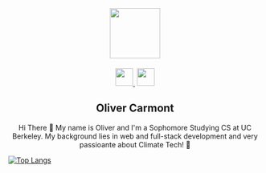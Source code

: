 <div align="center">
  <img src="https://res.cloudinary.com/netzero/image/upload/v1669954903/boy_bize1o.png" width="100"/>
</div>

<div align="center">
  <a href="https://www.linkedin.com/in/oliver-carmont/">
    <img height="35px" src="https://cdn-icons-png.flaticon.com/512/174/174857.png" />
  </a>
   <a>
    <img height="55px" />
  </a>
  <a href="https://www.youtube.com/@olivercarmont3792">
    <img height="35px" src="https://cdn-icons-png.flaticon.com/512/1384/1384060.png" />
  </a>
</div>

<h2 align="center">Oliver Carmont</h2>

<p align="center">Hi There 👋 My name is Oliver and I'm a Sophomore Studying CS at UC Berkeley. My background lies in web and full-stack development and very passioante about Climate Tech! 🌿</p>

[![Top Langs](https://github-readme-stats.vercel.app/api/top-langs/?username=olivercarmont&layout=compact)](https://github.com/anuraghazra/github-readme-stats)
